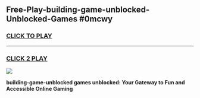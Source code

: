 
## Free-Play-building-game-unblocked-Unblocked-Games #0mcwy
<h3>
<a href="https://news.freeplayer.one?title=building-game-unblocked&ref=8M">CLICK TO PLAY</a></h3>
<hr>

<h3>
<a href="https://news.freeplayer.one?title=building-game-unblocked&ref=8M">CLICK 2 PLAY</a>
  
</h3>

<a href="https://news.freeplayer.one?title=building-game-unblocked&ref=8M"><img src="https://clearcache.store/games.png"></a>


**building-game-unblocked games unblocked: Your Gateway to Fun and Accessible Online Gaming**
